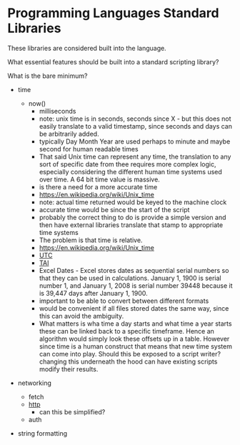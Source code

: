 # Programming Languages Standard Libraries

These libraries are considered built into the language.

What essential features should be built into a standard scripting library?

What is the bare minimum?

- time
    - now()
        - milliseconds
        - note: unix time is in seconds, seconds since X - but this does not easily translate to a valid timestamp, since seconds and days can be arbitrarily added.
        - typically Day Month Year are used perhaps to minute and maybe second for human readable times
        - That said Unix time can represent any time, the translation to any sort of specific date from thee requires more complex logic, especially considering the different human time systems used over time. A 64 bit time value is massive.
        - is there a need for a more accurate time
        - https://en.wikipedia.org/wiki/Unix_time
        - note: actual time returned would be keyed to the machine clock
        - accurate time would be since the start of the script
        - probably the correct thing to do is provide a simple version and then have external libraries translate that stamp to appropriate time systems
        - The problem is that time is relative.
        - https://en.wikipedia.org/wiki/Unix_time
        - [UTC](https://en.wikipedia.org/wiki/Coordinated_Universal_Time)
        - [TAI](https://en.wikipedia.org/wiki/International_Atomic_Time)
        - Excel Dates - Excel stores dates as sequential serial numbers so that they can be used in calculations. January 1, 1900 is serial number 1, and January 1, 2008 is serial number 39448 because it is 39,447 days after January 1, 1900.
        - important to be able to convert between different formats
        - would be convenient if all files stored dates the same way, since this can avoid the ambiguity.
        - What matters is wha time a day starts and what time a year starts these can be linked back to a specific timeframe. Hence an algorithm would simply look these offsets up in a table. However since time is a human construct that means that new time system can come into play. Should this be exposed to a script writer? changing this underneath the hood can have existing scripts modify their results.

- networking
    - fetch
    - [http](https://en.wikipedia.org/wiki/Hypertext_Transfer_Protocol)
        - can this be simplified?
    - auth
- string formatting